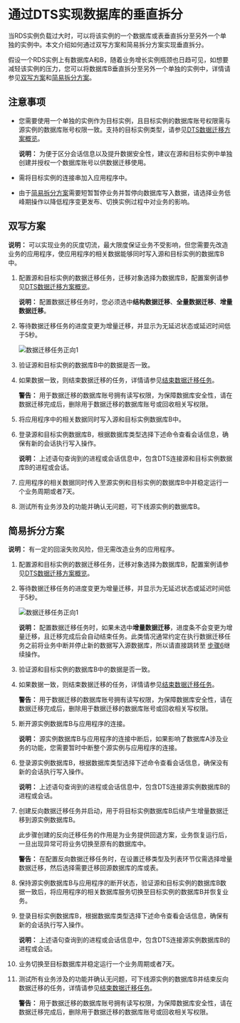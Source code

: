 # 通过DTS实现数据库的垂直拆分

当RDS实例负载过大时，可以将该实例的一个数据库或表垂直拆分至另外一个单独的实例中。本文介绍如何通过双写方案和简易拆分方案实现垂直拆分。

假设一个RDS实例上有数据库A和B，随着业务增长实例瓶颈也日趋可见，如想要减轻该实例的压力，您可以将数据库B垂直拆分至另外一个单独的实例中，详情请参见[双写方案](#section_bih_azz_dp2)和[简易拆分方案](#section_9pu_szd_pt4)。

## 注意事项

-   您需要使用一个单独的实例作为目标实例，且目标实例的数据库账号权限需与源实例的数据库账号权限一致。支持的目标实例类型，请参见[DTS数据迁移方案概览](https://help.aliyun.com/document_detail/125233.html?spm=a2c4g.11186623.2.16.485f569fzM68iw#concept-1130256)。

    **说明：** 为便于区分会话信息以及提升数据安全性，建议在源和目标实例中单独创建并授权一个数据库账号以供数据迁移使用。

-   需将目标实例的连接串加入应用程序中。
-   由于[简易拆分方案](#section_9pu_szd_pt4)需要短暂暂停业务并暂停向数据库写入数据，请选择业务低峰期操作以降低程序变更发布、切换实例过程中对业务的影响。

## 双写方案

**说明：** 可以实现业务的灰度切流，最大限度保证业务不受影响，但您需要先改造业务的应用程序，使应用程序的相关数据能够同时写入源和目标实例的数据库B中。

1.  配置源和目标实例的数据迁移任务，迁移对象选择为数据库B，配置案例请参见[DTS数据迁移方案概览](https://help.aliyun.com/document_detail/125233.html?spm=a2c4g.11186623.2.16.485f569fzM68iw#concept-1130256)。

    **说明：** 配置数据迁移任务时，您必须选中**结构数据迁移**、**全量数据迁移**、**增量数据迁移**。

2.  等待数据迁移任务的进度变更为增量迁移，并显示为无延迟状态或延迟时间低于5秒。

    ![数据迁移任务正向1](https://static-aliyun-doc.oss-accelerate.aliyuncs.com/assets/img/zh-CN/8268143061/p175351.png)

3.  验证源和目标实例的数据库B中的数据是否一致。

4.  如果数据一致，则结束数据迁移的任务，详情请参见[结束数据迁移任务](/cn.zh-CN/数据迁移/迁移任务管理/结束数据迁移任务.md)。

    **警告：** 用于数据迁移的数据库账号拥有读写权限，为保障数据库安全性，请在数据迁移完成后，删除用于数据迁移的数据库账号或回收相关写权限。

5.  将应用程序中的相关数据同时写入源和目标实例数据库B中。

6.  登录源和目标实例数据库B，根据数据库类型选择下述命令查看会话信息，确保有新的会话执行写入操作。



    **说明：** 上述语句查询到的进程或会话信息中，包含DTS连接源和目标实例数据库B的进程或会话。

7.  应用程序的相关数据同时传入至源实例和目标实例的数据库B中并稳定运行一个业务周期或者7天。

8.  测试所有业务涉及的功能并确认无问题，可下线源实例的数据库B。


## 简易拆分方案

**说明：** 有一定的回滚失败风险，但无需改造业务的应用程序。

1.  配置源和目标实例的数据迁移任务，迁移对象选择为数据库B，配置案例请参见[DTS数据迁移方案概览](https://help.aliyun.com/document_detail/125233.html?spm=a2c4g.11186623.2.16.485f569fzM68iw#concept-1130256)。

2.  等待数据迁移任务的进度变更为增量迁移，并显示为无延迟状态或延迟时间低于5秒。

    ![数据迁移任务正向1](https://static-aliyun-doc.oss-accelerate.aliyuncs.com/assets/img/zh-CN/8268143061/p175351.png)

    **说明：** 配置数据迁移任务时，如果未选中**增量数据迁移**，进度条不会变更为增量迁移，且迁移完成后会自动结束任务。此类情况通常约定在执行数据迁移任务之前将业务中断并停止新的数据写入源数据库，所以请直接跳转至 [步骤6](#step_su5_his_p9n)继续操作。

3.  验证源和目标实例的数据库B中的数据是否一致。

4.  如果数据一致，则结束数据迁移的任务，详情请参见[结束数据迁移任务](/cn.zh-CN/数据迁移/迁移任务管理/结束数据迁移任务.md)。

    **警告：** 用于数据迁移的数据库账号拥有读写权限，为保障数据库安全性，请在数据迁移完成后，删除用于数据迁移的数据库账号或回收相关写权限。

5.  断开源实例数据库B与应用程序的连接。

    **说明：** 源实例数据库B与应用程序的连接中断后，如果影响了数据库A涉及业务的功能，您需要暂时中断整个源实例与应用程序的连接。

6.  登录源实例数据库B，根据数据库类型选择下述命令查看会话信息，确保没有新的会话执行写入操作。



    **说明：** 上述语句查询到的进程或会话信息中，包含DTS连接源实例数据库B的进程或会话。

7.  创建反向数据迁移任务并启动，用于将目标实例数据库B后续产生增量数据迁移到源实例数据库B。

    此步骤创建的反向迁移任务的作用是为业务提供回退方案，业务恢复运行后，一旦出现异常可将业务切换至原有的数据库中。

    **警告：** 在配置反向数据迁移任务时，在设置迁移类型及列表环节仅需选择增量数据迁移，然后选择需要迁移回源数据库的库或表。

8.  保持源实例数据库B与应用程序的断开状态，验证源和目标实例的数据库B数据一致后，将应用程序的相关数据库服务切换至目标实例的数据库B并恢复业务。

9.  登录目标实例数据库B，根据数据库类型选择下述命令查看会话信息，确保有新的会话执行写入操作。



    **说明：** 上述语句查询到的进程或会话信息中，包含DTS连接源实例数据库B的进程或会话。

10. 业务切换至目标数据库并稳定运行一个业务周期或者7天。

11. 测试所有业务涉及的功能并确认无问题，可下线源实例的数据库B并结束反向数据迁移的任务，详情请参见[结束数据迁移任务](/cn.zh-CN/数据迁移/迁移任务管理/结束数据迁移任务.md)。

    **警告：** 用于数据迁移的数据库账号拥有读写权限，为保障数据库安全性，请在数据迁移完成后，删除用于数据迁移的数据库账号或回收相关写权限。


